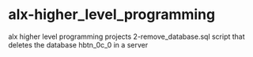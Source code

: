 # alx-higher_level_programming
alx higher level programming projects
2-remove_database.sql script that deletes the database hbtn_0c_0 in a server